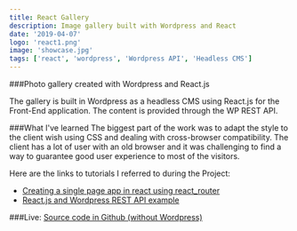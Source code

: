 ```yaml
---
title: React Gallery
description: Image gallery built with Wordpress and React
date: '2019-04-07'
logo: 'react1.png'
image: 'showcase.jpg'
tags: ['react', 'wordpress', 'Wordpress API', 'Headless CMS']
---
```


###Photo gallery created with Wordpress and React.js
<br>


The gallery is built in Wordpress as a headless CMS using React.js for the Front-End application. The content is provided through the WP REST API.


###What I've learned
The biggest part of the work was to adapt the style to the client wish using CSS and dealing with cross-browser compatibility. The client has a lot of user with an old browser and it was challenging to find a way to guarantee good user experience to most of the visitors.

Here are the links to tutorials I referred to during the Project:
<ul><li><a href="https://www.kirupa.com/react/creating_single_page_app_react_using_react_router.htm" target=_blank>Creating a single page app in react using react_router</a></li>

<li><a href="https://snipcart.com/blog/reactjs-wordpress-rest-api-example" target=_blank>React.js and Wordpress REST API example</a> </li></ul>


###Live: 
<a href="https://github.com/Rodegrafika/showcase" target=_blank>Source code in Github (without Wordpress)</a>